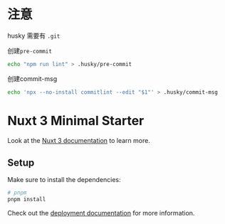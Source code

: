 # 注意

husky 需要有 `.git`

创建`pre-commit`

```bash
echo "npm run lint" > .husky/pre-commit
```

创建commit-msg

```bash
echo 'npx --no-install commitlint --edit "$1"' > .husky/commit-msg
```


# Nuxt 3 Minimal Starter

Look at the [Nuxt 3 documentation](https://nuxt.com/docs/getting-started/introduction) to learn more.

## Setup

Make sure to install the dependencies:

```bash
# pnpm
pnpm install

```

Check out the [deployment documentation](https://nuxt.com/docs/getting-started/deployment) for more information.
